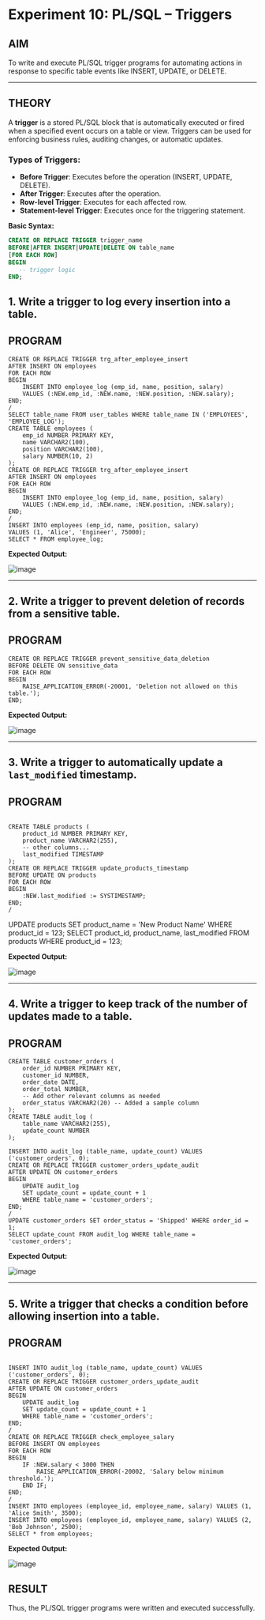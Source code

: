 # Experiment 10: PL/SQL – Triggers

## AIM
To write and execute PL/SQL trigger programs for automating actions in response to specific table events like INSERT, UPDATE, or DELETE.

---

## THEORY

A **trigger** is a stored PL/SQL block that is automatically executed or fired when a specified event occurs on a table or view. Triggers can be used for enforcing business rules, auditing changes, or automatic updates.

### Types of Triggers:
- **Before Trigger**: Executes before the operation (INSERT, UPDATE, DELETE).
- **After Trigger**: Executes after the operation.
- **Row-level Trigger**: Executes for each affected row.
- **Statement-level Trigger**: Executes once for the triggering statement.

**Basic Syntax:**
```sql
CREATE OR REPLACE TRIGGER trigger_name
BEFORE|AFTER INSERT|UPDATE|DELETE ON table_name
[FOR EACH ROW]
BEGIN
   -- trigger logic
END;
```

## 1. Write a trigger to log every insertion into a table.

## PROGRAM
```
CREATE OR REPLACE TRIGGER trg_after_employee_insert
AFTER INSERT ON employees
FOR EACH ROW
BEGIN
    INSERT INTO employee_log (emp_id, name, position, salary)
    VALUES (:NEW.emp_id, :NEW.name, :NEW.position, :NEW.salary);
END;
/
SELECT table_name FROM user_tables WHERE table_name IN ('EMPLOYEES', 'EMPLOYEE_LOG');
CREATE TABLE employees (
    emp_id NUMBER PRIMARY KEY,
    name VARCHAR2(100),
    position VARCHAR2(100),
    salary NUMBER(10, 2)
);
CREATE OR REPLACE TRIGGER trg_after_employee_insert
AFTER INSERT ON employees
FOR EACH ROW
BEGIN
    INSERT INTO employee_log (emp_id, name, position, salary)
    VALUES (:NEW.emp_id, :NEW.name, :NEW.position, :NEW.salary);
END;
/
INSERT INTO employees (emp_id, name, position, salary)
VALUES (1, 'Alice', 'Engineer', 75000);
SELECT * FROM employee_log;
```

**Expected Output:**

![image](https://github.com/user-attachments/assets/cf784a26-031d-4297-acdd-c00325826c7f)

---

## 2. Write a trigger to prevent deletion of records from a sensitive table.

## PROGRAM
```
CREATE OR REPLACE TRIGGER prevent_sensitive_data_deletion
BEFORE DELETE ON sensitive_data
FOR EACH ROW
BEGIN
    RAISE_APPLICATION_ERROR(-20001, 'Deletion not allowed on this table.');
END;
```
**Expected Output:**

![image](https://github.com/user-attachments/assets/2cad86cd-de05-4289-a04c-76815ed818c0)

---

## 3. Write a trigger to automatically update a `last_modified` timestamp.

## PROGRAM
```

CREATE TABLE products (
    product_id NUMBER PRIMARY KEY,
    product_name VARCHAR2(255),
    -- other columns...
    last_modified TIMESTAMP
);
CREATE OR REPLACE TRIGGER update_products_timestamp
BEFORE UPDATE ON products
FOR EACH ROW
BEGIN
    :NEW.last_modified := SYSTIMESTAMP;
END;
/
````
UPDATE products SET product_name = 'New Product Name' WHERE product_id = 123;
SELECT product_id, product_name, last_modified FROM products WHERE product_id = 123;

**Expected Output:**

![image](https://github.com/user-attachments/assets/df495c47-c3ac-4e38-9b70-59e164ca3282)

---

## 4. Write a trigger to keep track of the number of updates made to a table.

## PROGRAM
```
CREATE TABLE customer_orders (
    order_id NUMBER PRIMARY KEY,
    customer_id NUMBER,
    order_date DATE,
    order_total NUMBER,
    -- Add other relevant columns as needed
    order_status VARCHAR2(20) -- Added a sample column
);
CREATE TABLE audit_log (
    table_name VARCHAR2(255),
    update_count NUMBER
);

INSERT INTO audit_log (table_name, update_count) VALUES ('customer_orders', 0);
CREATE OR REPLACE TRIGGER customer_orders_update_audit
AFTER UPDATE ON customer_orders
BEGIN
    UPDATE audit_log
    SET update_count = update_count + 1
    WHERE table_name = 'customer_orders';
END;
/
UPDATE customer_orders SET order_status = 'Shipped' WHERE order_id = 1;
SELECT update_count FROM audit_log WHERE table_name = 'customer_orders';
```

**Expected Output:**

![image](https://github.com/user-attachments/assets/ecc87ff2-45bf-4704-a810-cb7cc1237562)

---

## 5. Write a trigger that checks a condition before allowing insertion into a table.

## PROGRAM
```

INSERT INTO audit_log (table_name, update_count) VALUES ('customer_orders', 0);
CREATE OR REPLACE TRIGGER customer_orders_update_audit
AFTER UPDATE ON customer_orders
BEGIN
    UPDATE audit_log
    SET update_count = update_count + 1
    WHERE table_name = 'customer_orders';
END;
/
CREATE OR REPLACE TRIGGER check_employee_salary
BEFORE INSERT ON employees
FOR EACH ROW
BEGIN
    IF :NEW.salary < 3000 THEN
        RAISE_APPLICATION_ERROR(-20002, 'Salary below minimum threshold.');
    END IF;
END;
/
INSERT INTO employees (employee_id, employee_name, salary) VALUES (1, 'Alice Smith', 3500);
INSERT INTO employees (employee_id, employee_name, salary) VALUES (2, 'Bob Johnson', 2500);
SELECT * from employees;
```

**Expected Output:**

![image](https://github.com/user-attachments/assets/92b4c4a2-3d1f-4b87-a9f2-84b246f7d25a)


## RESULT
Thus, the PL/SQL trigger programs were written and executed successfully.
